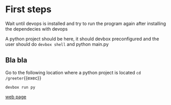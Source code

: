 # First steps
Wait until devops is installed and try to run the program again after installing the dependecies with devops

A python project should be here, it should devbox preconfigured and the user should do `devbox shell` and python main.py

## Bla bla
Go to the following location where a python project is located `cd /greeter`{{exec}}

`devbox run py`

[web page]({{TRAFFIC_HOST1_1325}})

